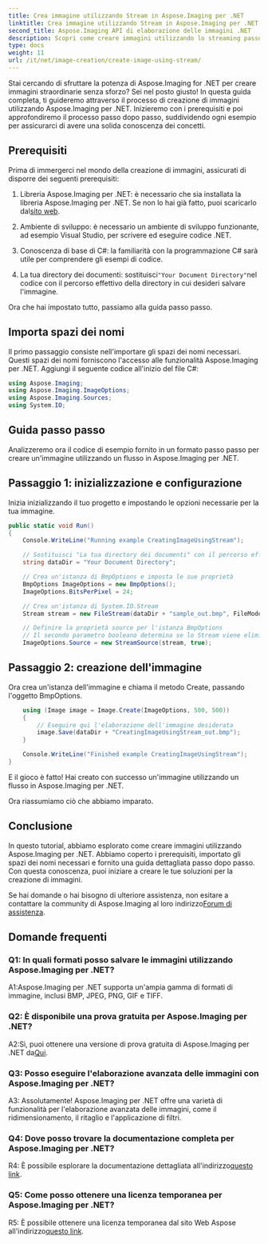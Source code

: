 ```yaml
---
title: Crea immagine utilizzando Stream in Aspose.Imaging per .NET
linktitle: Crea immagine utilizzando Stream in Aspose.Imaging per .NET
second_title: Aspose.Imaging API di elaborazione delle immagini .NET
description: Scopri come creare immagini utilizzando lo streaming passo dopo passo con Aspose.Imaging per .NET. Guida completa, prerequisiti e domande frequenti incluse.
type: docs
weight: 11
url: /it/net/image-creation/create-image-using-stream/
---
```

Stai cercando di sfruttare la potenza di Aspose.Imaging for .NET per creare immagini straordinarie senza sforzo? Sei nel posto giusto! In questa guida completa, ti guideremo attraverso il processo di creazione di immagini utilizzando Aspose.Imaging per .NET. Inizieremo con i prerequisiti e poi approfondiremo il processo passo dopo passo, suddividendo ogni esempio per assicurarci di avere una solida conoscenza dei concetti.

## Prerequisiti

Prima di immergerci nel mondo della creazione di immagini, assicurati di disporre dei seguenti prerequisiti:

1.  Libreria Aspose.Imaging per .NET: è necessario che sia installata la libreria Aspose.Imaging per .NET. Se non lo hai già fatto, puoi scaricarlo dal[sito web](https://releases.aspose.com/imaging/net/).

2. Ambiente di sviluppo: è necessario un ambiente di sviluppo funzionante, ad esempio Visual Studio, per scrivere ed eseguire codice .NET.

3. Conoscenza di base di C#: la familiarità con la programmazione C# sarà utile per comprendere gli esempi di codice.

4.  La tua directory dei documenti: sostituisci`"Your Document Directory"`nel codice con il percorso effettivo della directory in cui desideri salvare l'immagine.

Ora che hai impostato tutto, passiamo alla guida passo passo.

## Importa spazi dei nomi

Il primo passaggio consiste nell'importare gli spazi dei nomi necessari. Questi spazi dei nomi forniscono l'accesso alle funzionalità Aspose.Imaging per .NET. Aggiungi il seguente codice all'inizio del file C#:

```csharp
using Aspose.Imaging;
using Aspose.Imaging.ImageOptions;
using Aspose.Imaging.Sources;
using System.IO;
```

## Guida passo passo

Analizzeremo ora il codice di esempio fornito in un formato passo passo per creare un'immagine utilizzando un flusso in Aspose.Imaging per .NET.

## Passaggio 1: inizializzazione e configurazione

Inizia inizializzando il tuo progetto e impostando le opzioni necessarie per la tua immagine.

```csharp
public static void Run()
{
    Console.WriteLine("Running example CreatingImageUsingStream");

    // Sostituisci "La tua directory dei documenti" con il percorso effettivo della directory dei documenti.
    string dataDir = "Your Document Directory";

    // Crea un'istanza di BmpOptions e imposta le sue proprietà
    BmpOptions ImageOptions = new BmpOptions();
    ImageOptions.BitsPerPixel = 24;

    // Crea un'istanza di System.IO.Stream
    Stream stream = new FileStream(dataDir + "sample_out.bmp", FileMode.Create);

    // Definire la proprietà source per l'istanza BmpOptions
    // Il secondo parametro booleano determina se lo Stream viene eliminato una volta fuori dall'ambito
    ImageOptions.Source = new StreamSource(stream, true);
```

## Passaggio 2: creazione dell'immagine

Ora crea un'istanza dell'immagine e chiama il metodo Create, passando l'oggetto BmpOptions.

```csharp
    using (Image image = Image.Create(ImageOptions, 500, 500))
    {
        // Eseguire qui l'elaborazione dell'immagine desiderata
        image.Save(dataDir + "CreatingImageUsingStream_out.bmp");
    }

    Console.WriteLine("Finished example CreatingImageUsingStream");
}
```

E il gioco è fatto! Hai creato con successo un'immagine utilizzando un flusso in Aspose.Imaging per .NET.

Ora riassumiamo ciò che abbiamo imparato.

## Conclusione

In questo tutorial, abbiamo esplorato come creare immagini utilizzando Aspose.Imaging per .NET. Abbiamo coperto i prerequisiti, importato gli spazi dei nomi necessari e fornito una guida dettagliata passo dopo passo. Con questa conoscenza, puoi iniziare a creare le tue soluzioni per la creazione di immagini.

 Se hai domande o hai bisogno di ulteriore assistenza, non esitare a contattare la community di Aspose.Imaging al loro indirizzo[Forum di assistenza](https://forum.aspose.com/).

## Domande frequenti

### Q1: In quali formati posso salvare le immagini utilizzando Aspose.Imaging per .NET?

A1:Aspose.Imaging per .NET supporta un'ampia gamma di formati di immagine, inclusi BMP, JPEG, PNG, GIF e TIFF.

### Q2: È disponibile una prova gratuita per Aspose.Imaging per .NET?

A2:Sì, puoi ottenere una versione di prova gratuita di Aspose.Imaging per .NET da[Qui](https://releases.aspose.com/).

### Q3: Posso eseguire l'elaborazione avanzata delle immagini con Aspose.Imaging per .NET?

A3: Assolutamente! Aspose.Imaging per .NET offre una varietà di funzionalità per l'elaborazione avanzata delle immagini, come il ridimensionamento, il ritaglio e l'applicazione di filtri.

### Q4: Dove posso trovare la documentazione completa per Aspose.Imaging per .NET?

 R4: È possibile esplorare la documentazione dettagliata all'indirizzo[questo link](https://reference.aspose.com/imaging/net/).

### Q5: Come posso ottenere una licenza temporanea per Aspose.Imaging per .NET?

 R5: È possibile ottenere una licenza temporanea dal sito Web Aspose all'indirizzo[questo link](https://purchase.aspose.com/temporary-license/).

